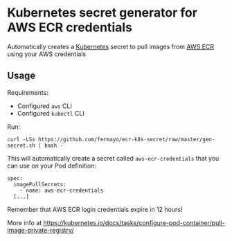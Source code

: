 # Kubernetes secret generator for AWS ECR credentials

Automatically creates a [Kubernetes](https://kubernetes.io/) secret to pull images from [AWS ECR](https://aws.amazon.com/ecr/) using your AWS credentials

## Usage

Requirements:
* Configured `aws` CLI
* Configured `kubectl` CLI

Run:

    curl -LSs https://github.com/fermayo/ecr-k8s-secret/raw/master/gen-secret.sh | bash -


This will automatically create a secret called `aws-ecr-credentials` that you can use on your Pod definition:

    spec:
      imagePullSecrets:
        - name: aws-ecr-credentials
      [...]

Remember that AWS ECR login credentials expire in 12 hours!

More info at https://kubernetes.io/docs/tasks/configure-pod-container/pull-image-private-registry/
